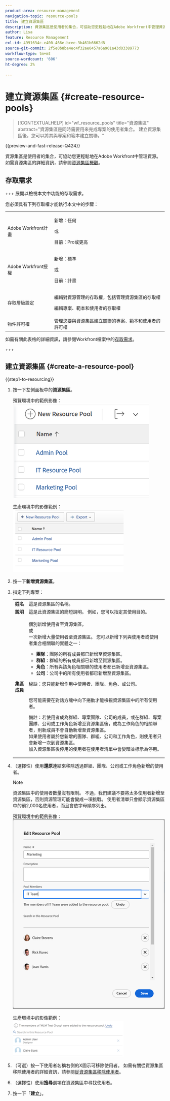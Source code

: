 ```yaml
---
product-area: resource-management
navigation-topic: resource-pools
title: 建立資源集區
description: 資源集區是使用者的集合，可協助您更輕鬆地在Adobe Workfront中管理資源。
author: Lisa
feature: Resource Management
exl-id: 4991634c-e400-466e-bcee-3b461b6662d8
source-git-commit: 2f5e0b8ba4ec4f32ae0457a6a901a43d03389773
workflow-type: tm+mt
source-wordcount: '606'
ht-degree: 2%

---
```


# 建立資源集區 {#create-resource-pools}

>[!CONTEXTUALHELP]
>id="wf_resource_pools"
>title="資源集區"
>abstract="資源集區是同時需要用來完成專案的使用者集合。 建立資源集區後，您可以將其與專案和範本建立關聯。"

{{preview-and-fast-release-Q424}}

資源集區是使用者的集合，可協助您更輕鬆地在Adobe Workfront中管理資源。 如需資源集區的詳細資訊，請參閱[資源集區概觀](../../../resource-mgmt/resource-planning/resource-pools/work-with-resource-pools.md)。

## 存取需求

+++ 展開以檢視本文中功能的存取需求。

您必須具有下列存取權才能執行本文中的步驟：

<table style="table-layout:auto"> 
 <col> 
 <col> 
 <tbody> 
  <tr> 
   <td role="rowheader">Adobe Workfront計畫</td> 
   <td><p>新增：任何</p>
       <p>或</p>
       <p>目前：Pro或更高</p> </td> 
  </tr> 
  <tr> 
   <td role="rowheader">Adobe Workfront授權</td> 
   <td><p>新增：標準</p>
       <p>或</p>
       <p>目前：計畫</p></td>
  </tr> 
  <tr> 
   <td role="rowheader">存取層級設定</td> 
   <td> <p>編輯對資源管理的存取權，包括管理資源集區的存取權</p> <p>編輯專案、範本和使用者的存取權</p></td> 
  </tr> 
  <tr data-mc-conditions=""> 
   <td role="rowheader">物件許可權</td> 
   <td>管理您要與資源集區建立關聯的專案、範本和使用者的許可權</td> 
  </tr> 
 </tbody> 
</table>

如需有關此表格的詳細資訊，請參閱Workfront檔案中的[存取需求](/help/quicksilver/administration-and-setup/add-users/access-levels-and-object-permissions/access-level-requirements-in-documentation.md)。

+++

## 建立資源集區 {#create-a-resource-pool}

{{step1-to-resourcing}}

1. 按一下左側面板中的&#x200B;**資源集區**。

   <span class="preview">預覽環境中的範例影像：</span>
   <span class="preview">![資源集區](assets/list-of-resource-pools.png)</span>

   生產環境中的影像範例：
   ![資源集區](assets/resource-pools-tab-350x198.png)

1. 按一下&#x200B;**新增資源集區**。
1. 指定下列專案：

   <table style="table-layout:auto">
    <col>
    <col>
    <tbody>
     <tr>
      <td role="rowheader"><strong>姓名</strong></td>
      <td>這是資源集區的名稱。</td>
     </tr>
     <tr>
      <td role="rowheader"><strong>說明</strong></td>
      <td>這是此資源集區的簡短說明。 例如，您可以指定其使用目的。</td>
     </tr>
     <tr>
      <td role="rowheader"><strong>集區成員</strong></td>
      <td><p> 個別新增使用者至資源集區。<br>或<br>一次新增大量使用者至資源集區。 您可以新增下列與使用者或使用者集合相關聯的實體之一：
        <ul>
         <li><strong>團隊</strong>：團隊的所有成員都已新增至資源集區。</li>
         <li><strong>群組</strong>：群組的所有成員都已新增至資源集區。</li>
         <li><strong>角色</strong>：所有與該角色相關聯的使用者都已新增至資源集區。</li>
         <li><strong>公司</strong>：公司中的所有使用者都已新增至資源集區。</li>
        </ul><p>秘訣：您只能新增作用中使用者、團隊、<span>角色、</span>或公司。</p><br>您可能需要在對話方塊中向下捲動才能檢視資源集區中的所有使用者。
        <p>備註：若使用者成為群組、專案團隊、公司的成員，或在群組、專案團隊、公司或工作角色新增至資源集區後，成為工作角色的相關聯者，則新成員不會自動新增至資源集區。 <br>如果使用者屬於您新增的團隊、群組、公司和工作角色，則使用者只會新增一次到資源集區。<br>加入資源集區後停用的使用者在使用者清單中會變暗並標示為停用。</p></p></td>
     </tr>
    </tbody>
   </table>

1. （選擇性）使用&#x200B;**還原**&#x200B;連結來移除透過群組、團隊、公司或工作角色新增的使用者。

   >[!NOTE]
   >
   >資源集區中的使用者數量沒有限制。 不過，我們建議不要將太多使用者新增至資源集區，否則資源管理可能會變成一項挑戰。 使用者清單只會顯示資源集區中的前2,000名使用者，而且會依字母順序列出。

   <span class="preview">預覽環境中的範例影像：</span>
   <span class="preview">![個使用者已新增至資源集區](assets/users-in-resource-pool2.png)</span>

   生產環境中的影像範例：
   ![個使用者已新增至資源集區](assets/resource-pools-new---undo-button-for-teams-groups-etc-350x113.png)

1. （可選）按一下使用者名稱右側的X圖示可移除使用者。 如需有關從資源集區移除使用者的詳細資訊，請參閱[從資源集區移除使用者](../../../resource-mgmt/resource-planning/resource-pools/remove-users-from-resource-pool.md)。
1. （選擇性）使用&#x200B;**搜尋**&#x200B;選項在資源集區中尋找使用者。
1. 按一下「**建立**」。
